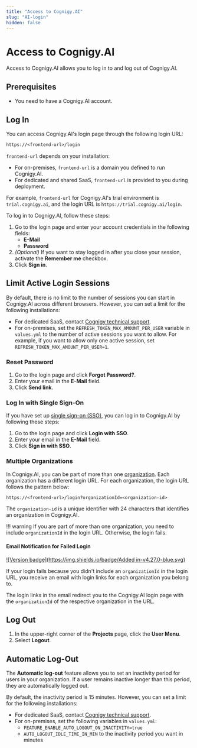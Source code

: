 ```yaml
---
title: "Access to Cognigy.AI"
slug: "AI-login"
hidden: false
---
```


# Access to Cognigy.AI

Access to Cognigy.AI allows you to log in to and log out of Cognigy.AI.

## Prerequisites

- You need to have a Cognigy.AI account.

## Log In

You can access Cognigy.AI's login page through the following login URL:

```txt
https://<frontend-url>/login
```

`frontend-url` depends on your installation:

- For on-premises, `frontend-url` is a domain you defined to run Cognigy.AI.
- For dedicated and shared SaaS, `frontend-url` is provided to you during deployment.

For example, `frontend-url` for Cognigy.AI's trial environment is `trial.cognigy.ai`, and the login URL is `https://trial.cognigy.ai/login`.

To log in to Cognigy.AI, follow these steps:

1. Go to the login page and enter your account credentials in the following fields:
    - **E-Mail**
    - **Password**
2. _(Optional)_ If you want to stay logged in after you close your session, activate the **Remember me** checkbox.
3. Click **Sign in**.

## Limit Active Login Sessions

By default, there is no limit to the number of sessions you can start in Cognigy.AI across different browsers. However, you can set a limit for the following installations:

- For dedicated SaaS, contact [Cognigy technical support](https://docs.cognigy.com/help/get-help/).
- For on-premises, set the `REFRESH_TOKEN_MAX_AMOUNT_PER_USER` variable in `values.yml` to the number of active sessions you want to allow. For example, if you want to allow only one active session, set `REFRESH_TOKEN_MAX_AMOUNT_PER_USER=1`.

### Reset Password

1. Go to the login page and click **Forgot Password?**.
2. Enter your email in the **E-Mail** field.
3. Click **Send link**.

### Log In with Single Sign-On

If you have set up [single sign-on (SSO)](single-sign-in-saml2.md), you can log in to Cognigy.AI by following these steps:

  1. Go to the login page and click **Login with SSO**.
  2. Enter your email in the **E-Mail** field.
  3. Click **Sign in with SSO**.

### Multiple Organizations

In Cognigy.AI, you can be part of more than one [organization](../administer/access/management-ui.md#organizations). Each organization has a different login URL. For each organization, the login URL follows the pattern below:

```txt
https://<frontend-url>/login?organizationId=<organization-id>
```

The `organization-id` is a unique identifier with 24 characters that identifies an organization in Cognigy.AI.

!!! warning
    If you are part of more than one organization, you need to include `organizationId` in the login URL. Otherwise, the login fails.

#### Email Notification for Failed Login

[![Version badge](https://img.shields.io/badge/Added in-v4.27.0-blue.svg)](../../release-notes/earlier-versions/cognigy-ai-pre-4.30.md)

If your login fails because you didn't include an `organizationId` in the login URL, you receive an email with login links for each organization you belong to.

The login links in the email redirect you to the Cognigy.AI login page with the `organizationId` of the respective organization in the URL.

## Log Out

1. In the upper-right corner of the **Projects** page, click the **User Menu**.
2. Select **Logout**.

## Automatic Log-Out

The **Automatic log-out** feature allows you to set an inactivity period for users in your organization. If a user remains inactive longer than this period, they are automatically logged out.

By default, the inactivity period is 15 minutes. However, you can set a limit for the following installations:

- For dedicated SaaS, contact [Cognigy technical support](https://docs.cognigy.com/help/get-help/).
- For on-premises, set the following variables in `values.yml`:
  - `FEATURE_ENABLE_AUTO_LOGOUT_ON_INACTIVITY=true`
  - `AUTO_LOGOUT_IDLE_TIME_IN_MIN` to the inactivity period you want in minutes
